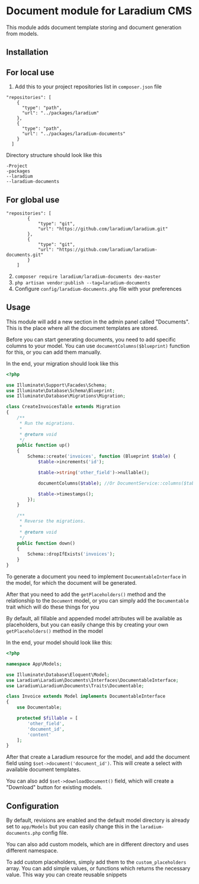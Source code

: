 # Document module for Laradium CMS
This module adds document template storing and document generation from models.

## Installation

## For local use

1. Add this to your project repositories list in `composer.json` file

```
"repositories": [
    {
      "type": "path",
      "url": "../packages/laradium"
    },
    {
      "type": "path",
      "url": "../packages/laradium-documents"
    }
  ]
```

Directory structure should look like this

```
-Project
-packages
--laradium
--laradium-documents
```

## For global use

```
"repositories": [
        {
            "type": "git",
            "url": "https://github.com/laradium/laradium.git"
        },
        {
            "type": "git",
            "url": "https://github.com/laradium/laradium-documents.git"
        }
    ]
```

2. ```composer require laradium/laradium-documents dev-master```
3. ```php artisan vendor:publish --tag=laradium-documents```
4. Configure `config/laradium-documents.php` file with your preferences

## Usage

This module will add a new section in the admin panel called "Documents". This is the place where all the document
templates are stored.

Before you can start generating documents, you need to add specific columns to your model. You can use `documentColumns($blueprint)` function
for this, or you can add them manually. 

In the end, your migration should look like this

```PHP
<?php

use Illuminate\Support\Facades\Schema;
use Illuminate\Database\Schema\Blueprint;
use Illuminate\Database\Migrations\Migration;

class CreateInvoicesTable extends Migration
{
    /**
     * Run the migrations.
     *
     * @return void
     */
    public function up()
    {
        Schema::create('invoices', function (Blueprint $table) {
            $table->increments('id');

            $table->string('other_field')->nullable();

            documentColumns($table); //Or DocumentService::columns($table)

            $table->timestamps();
        });
    }

    /**
     * Reverse the migrations.
     *
     * @return void
     */
    public function down()
    {
        Schema::dropIfExists('invoices');
    }
}
```

To generate a document you need to implement `DocumentableInterface` in the model, for which the document will be generated. 

After that you need to add the `getPlaceholders()` method and the relationship to the `Document` model, or you can simply add the `Documentable` trait
which will do these things for you

By default, all fillable and appended model attributes will be available as placeholders, but you can easily change this by creating your own `getPlaceholders()`
method in the model

In the end, your model should look like this:
```PHP
<?php

namespace App\Models;

use Illuminate\Database\Eloquent\Model;
use Laradium\Laradium\Documents\Interfaces\DocumentableInterface;
use Laradium\Laradium\Documents\Traits\Documentable;

class Invoice extends Model implements DocumentableInterface
{
    use Documentable;

    protected $fillable = [
        'other_field',
        'document_id',
        'content'
    ];
}
```

After that create a Laradium resource for the model, and add the document field using `$set->document('document_id')`.
This will create a select with available document templates. 

You can also add `$set->downloadDocument()` field, which will create a "Download" button for existing models.

## Configuration

By default, revisions are enabled and the default model directory is already set to `app/Models` but you can easily change
this in the `laradium-documents.php` config file.

You can also add custom models, which are in different directory and uses different namespace.

To add custom placeholders, simply add them to the `custom_placeholders` array.
You can add simple values, or functions which returns the necessary value. This way you can create reusable snippets

